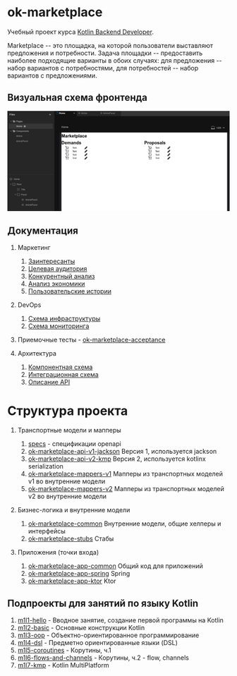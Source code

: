 # ok-marketplace

Учебный проект курса
[Kotlin Backend Developer](https://otus.ru/lessons/kotlin/?int_source=courses_catalog&int_term=programming).

Marketplace -- это площадка, на которой пользователи выставляют предложения и потребности. Задача
площадки -- предоставить наиболее подходящие варианты в обоих случаях: для предложения -- набор вариантов с
потребностями, для потребностей -- набор вариантов с предложениями.

## Визуальная схема фронтенда

![Макет фронта](imgs/design-layout.png)

## Документация

1. Маркетинг
   1. [Заинтересанты](./docs/01-marketing/02-stakeholders.md)
   2. [Целевая аудитория](./docs/01-marketing/01-target-audience.md)
   3. [Конкурентный анализ](./docs/01-marketing/03-concurrency.md)
   4. [Анализ экономики](./docs/01-marketing/04-economy.md)
   5. [Пользовательские истории](./docs/01-marketing/05-user-stories.md)

2. DevOps
   1. [Схема инфраструктуры](./docs/02-devops/01-infrastruture.md)
   2. [Схема мониторинга](./docs/02-devops/02-monitoring.md)

3. Приемочные тесты - [ok-marketplace-acceptance](ok-marketplace-acceptance)

4. Архитектура
   1. [Компонентная схема](./docs/04-architecture/01-arch.md)
   2. [Интеграционная схема](./docs/04-architecture/02-integration.md)
   3. [Описание API](./docs/04-architecture/03-api.md)

# Структура проекта

1. Транспортные модели и мапперы
   1. [specs](specs) - спецификации openapi
   2. [ok-marketplace-api-v1-jackson](ok-marketplace-api-v1-jackson) Версия 1, используется jackson
   3. [ok-marketplace-api-v2-kmp](ok-marketplace-api-v2-kmp) Версия 2, используется kotlinx serialization
   4. [ok-marketplace-mappers-v1](ok-marketplace-mappers-v1) Мапперы из транспортных моделей v1 во внутренние модели
   5. [ok-marketplace-mappers-v2](ok-marketplace-mappers-v2) Мапперы из транспортных моделей v2 во внутренние модели

2. Бизнес-логика и внутренние модели
   1. [ok-marketplace-common](ok-marketplace-common) Внутренние модели, общие хелперы и интерфейсы
   2. [ok-marketplace-stubs](ok-marketplace-stubs) Стабы

3. Приложения (точки входа)
   1. [ok-marketplace-app-common](ok-marketplace-app-common) Общий код для приложений
   2. [ok-marketplace-app-spring](ok-marketplace-app-spring) Spring
   3. [ok-marketplace-app-ktor](ok-marketplace-app-ktor) Ktor

## Подпроекты для занятий по языку Kotlin

1. [m1l1-hello](m1l1-hello) - Вводное занятие, создание первой программы на Kotlin
2. [m1l2-basic](m1l2-basic) - Основные конструкции Kotlin
3. [m1l3-oop](m1l3-oop) - Объектно-ориентированное программирование
4. [m1l4-dsl](m1l4-dsl) - Предметно ориентированные языки (DSL)
5. [m1l5-coroutines](m1l5-coroutines) - Корутины, ч.1
6. [m1l6-flows-and-channels](m1l6-flows-and-channels) - Корутины, ч.2 - flow, channels
7. [m1l7-kmp](m1l7-kmp) - Kotlin MultiPlatform
